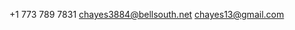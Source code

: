 +1 773 789 7831
[chayes3884@bellsouth.net](mailto:chayes3884@bellsouth.net)
[chayes13@gmail.com](mailto:chayes13@gmail.com)

